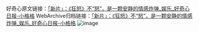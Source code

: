 好奇心原文链接：[「新片」：《狂怒》不“怒”，是一颗安静的情感炸弹_娱乐_好奇心日报-小格格](https://www.qdaily.com/articles/3772.html)
WebArchive归档链接：[「新片」：《狂怒》不“怒”，是一颗安静的情感炸弹_娱乐_好奇心日报-小格格](http://web.archive.org/web/20190623152926/https://www.qdaily.com/articles/3772.html)
![image](http://ww3.sinaimg.cn/large/007d5XDpgy1g3vdatr58bj30u05fohdt)